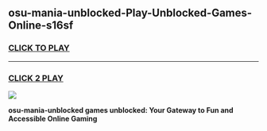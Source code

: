 
## osu-mania-unblocked-Play-Unblocked-Games-Online-s16sf
<h3>
<a href="https://premium76.site?title=osu-mania-unblocked&ref=25A">CLICK TO PLAY</a></h3>
<hr>

<h3>
<a href="https://premium76.site?title=osu-mania-unblocked&ref=25A">CLICK 2 PLAY</a>
  
</h3>

<a href="https://premium76.site?title=osu-mania-unblocked&ref=25A"><img src="https://clearcache.store/games.png"></a>


**osu-mania-unblocked games unblocked: Your Gateway to Fun and Accessible Online Gaming**
